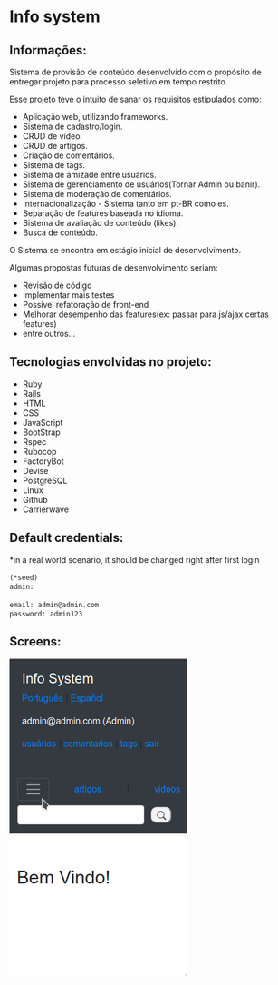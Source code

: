 # Info system

## Informações:
Sistema de provisão de conteúdo desenvolvido com o propósito de entregar projeto para processo seletivo em tempo restrito.

Esse projeto teve o intuito de sanar os requisitos estipulados como:

* Aplicação web, utilizando frameworks.
* Sistema de cadastro/login.
* CRUD de vídeo.
* CRUD de artigos.
* Criação de comentários.
* Sistema de tags.
* Sistema de amizade entre usuários.
* Sistema de gerenciamento de usuários(Tornar Admin ou banir).
* Sistema de moderação de comentários.
* Internacionalização - Sistema tanto em pt-BR como es.
* Separação de features baseada no idioma.
* Sistema de avaliação de conteúdo (likes).
* Busca de conteúdo.

O Sistema se encontra em estágio inicial de desenvolvimento.

Algumas propostas futuras de desenvolvimento seriam:
* Revisão de código
* Implementar mais testes
* Possível refatoração de front-end
* Melhorar desempenho das features(ex: passar para js/ajax certas features)
* entre outros...

## Tecnologias envolvidas no projeto:
* Ruby
* Rails
* HTML
* CSS
* JavaScript
* BootStrap
* Rspec
* Rubocop
* FactoryBot
* Devise
* PostgreSQL
* Linux
* Github
* Carrierwave

## Default credentials:
*in a real world scenario, it should be changed right after first login
```
(*seed)
admin:

email: admin@admin.com
password: admin123

```

## Screens:

![login](images_github/screen_record.gif)
